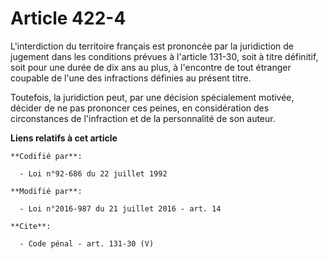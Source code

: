 # Article 422-4

L'interdiction du territoire français est prononcée par la juridiction de jugement dans les conditions prévues à l'article
131-30, soit à titre définitif, soit pour une durée de dix ans au plus, à l'encontre de tout étranger coupable de l'une des
infractions définies au présent titre. 

Toutefois, la juridiction peut, par une décision spécialement motivée, décider de ne pas prononcer ces peines, en
considération des circonstances de l'infraction et de la personnalité de son auteur.

**Liens relatifs à cet article**

	**Codifié par**:

	  - Loi n°92-686 du 22 juillet 1992

	**Modifié par**:

	  - Loi n°2016-987 du 21 juillet 2016 - art. 14

	**Cite**:

	  - Code pénal - art. 131-30 (V)
